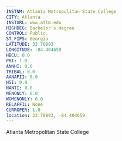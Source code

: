 ```yaml
---
INSTNM: Atlanta Metropolitan State College
CITY: Atlanta
INSTURL: www.atlm.edu
HIGHDEG: Bachelor's degree
CONTROL: Public
ST_FIPS: Georgia
LATITUDE: 33.70893
LONGITUDE: -84.404659
HBCU: 0.0
PBI: 1.0
ANNHI: 0.0
TRIBAL: 0.0
AANAPII: 0.0
HSI: 0.0
NANTI: 0.0
MENONLY: 0.0
WOMENONLY: 0.0
RELAFFIL: None
CURROPER: 1.0
location: 33.70893, -84.404659
---
```

Atlanta Metropolitan State College